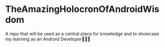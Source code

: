 # TheAmazingHolocronOfAndroidWisdom
A repo that will be used as a central place for knowledge and to showcase my learning as an Android Developer👨🏻‍💻
